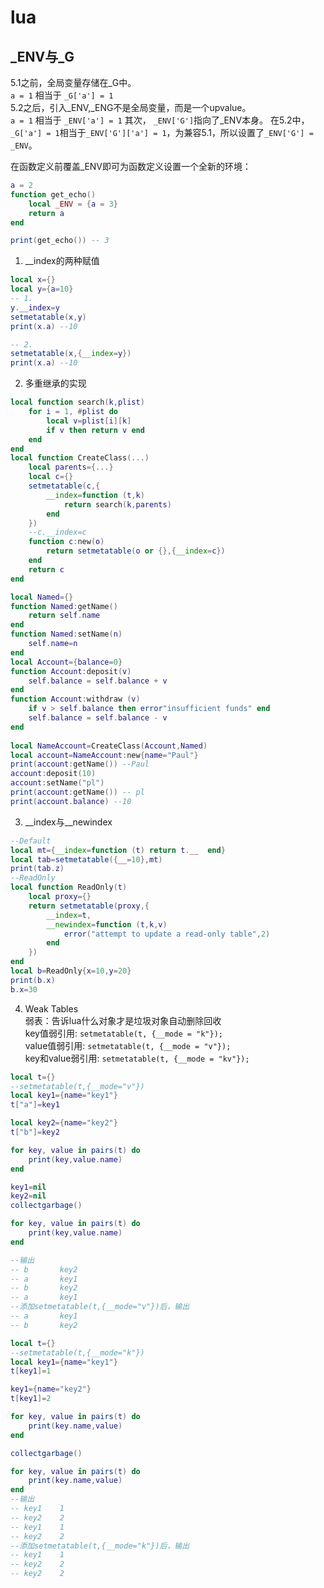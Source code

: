 # lua
##  _ENV与_G
5.1之前，全局变量存储在_G中。  
`a = 1` 相当于 `_G['a'] = 1`  
5.2之后，引入_ENV,_ENG不是全局变量，而是一个upvalue。  
`a = 1` 相当于 `_ENV['a'] = 1`
其次， `_ENV['G']`指向了_ENV本身。
在5.2中，`_G['a'] = 1`相当于`_ENV['G']['a'] = 1`，为兼容5.1，所以设置了`_ENV['G'] = _ENV`。

在函数定义前覆盖_ENV即可为函数定义设置一个全新的环境：
```lua
a = 2
function get_echo()
    local _ENV = {a = 3}
    return a
end

print(get_echo()) -- 3
```
1. __index的两种赋值
```lua
local x={}
local y={a=10}
-- 1.
y.__index=y
setmetatable(x,y)
print(x.a) --10

-- 2.
setmetatable(x,{__index=y})
print(x.a) --10
```
2. 多重继承的实现
```lua
local function search(k,plist)
	for i = 1, #plist do
		local v=plist[i][k]
		if v then return v end
	end
end
local function CreateClass(...)
	local parents={...}
	local c={}
	setmetatable(c,{
		__index=function (t,k)
			return search(k,parents)
		end
	})
	--c.__index=c
	function c:new(o)
		return setmetatable(o or {},{__index=c})
	end
	return c
end

local Named={}
function Named:getName()
	return self.name
end
function Named:setName(n)
	self.name=n
end
local Account={balance=0}
function Account:deposit(v)
	self.balance = self.balance + v
end
function Account:withdraw (v)
	if v > self.balance then error"insufficient funds" end
	self.balance = self.balance - v
end
   
local NameAccount=CreateClass(Account,Named)
local account=NameAccount:new{name="Paul"}
print(account:getName()) --Paul
account:deposit(10)
account:setName("pl")
print(account:getName()) -- pl
print(account.balance) --10
```
3. __index与__newindex
```lua
--Default
local mt={__index=function (t) return t.__  end}
local tab=setmetatable({__=10},mt)
print(tab.z)
--ReadOnly
local function ReadOnly(t)
	local proxy={}
	return setmetatable(proxy,{
		__index=t,
		__newindex=function (t,k,v)
			error("attempt to update a read-only table",2)
		end
	})
end
local b=ReadOnly{x=10,y=20}
print(b.x)
b.x=30
```
4. Weak Tables  
弱表：告诉lua什么对象才是垃圾对象自动删除回收  
key值弱引用: `setmetatable(t, {__mode = "k"});`  
value值弱引用: `setmetatable(t, {__mode = "v"});`  
key和value弱引用: `setmetatable(t, {__mode = "kv"});`  
```lua
local t={}
--setmetatable(t,{__mode="v"})
local key1={name="key1"}
t["a"]=key1

local key2={name="key2"}
t["b"]=key2

for key, value in pairs(t) do
	print(key,value.name)
end

key1=nil
key2=nil
collectgarbage()

for key, value in pairs(t) do
	print(key,value.name)
end

--输出
-- b       key2
-- a       key1
-- b       key2
-- a       key1
--添加setmetatable(t,{__mode="v"})后，输出
-- a       key1
-- b       key2
```

```lua
local t={}
--setmetatable(t,{__mode="k"})
local key1={name="key1"}
t[key1]=1

key1={name="key2"}
t[key1]=2

for key, value in pairs(t) do
	print(key.name,value)
end

collectgarbage()

for key, value in pairs(t) do
	print(key.name,value)
end
--输出
-- key1    1
-- key2    2
-- key1    1
-- key2    2
--添加setmetatable(t,{__mode="k"})后，输出
-- key1    1
-- key2    2
-- key2    2

```
